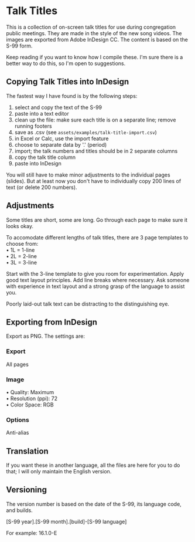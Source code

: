 # Talk Titles
This is a collection of on-screen talk titles for use during congregation public meetings. They are made in the style of the new song videos. The images are exported from Adobe InDesign CC. The content is based on the S-99 form.

Keep reading if you want to know how I compile these. I'm sure there is a better way to do this, so I'm open to suggestions.

## Copying Talk Titles into InDesign
The fastest way I have found is by the following steps:

1) select and copy the text of the S-99
2) paste into a text editor
3) clean up the file: make sure each title is on a separate line; remove running footers 
4) save as .csv (see `assets/examples/talk-title-import.csv`)
5) in Excel or Calc, use the import feature
6) choose to separate data by '.' (period)
7) import; the talk numbers and titles should be in 2 separate columns
8) copy the talk title column
9) paste into InDesign

You will still have to make minor adjustments to the individual pages (slides). But at least now you don't have to individually copy 200 lines of text (or delete 200 numbers).

## Adjustments
Some titles are short, some are long. Go through each page to make sure it looks okay.  

To accomodate different lengths of talk titles, there are 3 page templates to choose from:  
• 1L = 1-line  
• 2L = 2-line  
• 3L = 3-line
  
Start with the 3-line template to give you room for experimentation. Apply good text layout principles. Add line breaks where necessary. Ask someone with experience in text layout and a strong grasp of the language to assist you.  
  
Poorly laid-out talk text can be distracting to the distinguishing eye.

## Exporting from InDesign
Export as PNG. The settings are:

### Export
All pages

### Image
• Quality: Maximum  
• Resolution (ppi): 72  
• Color Space: RGB

### Options
Anti-alias

## Translation
If you want these in another language, all the files are here for you to do that; I will only maintain the English version.

## Versioning
The version number is based on the date of the S-99, its language code, and builds.  
  
[S-99 year].[S-99 month].[build]-[S-99 language]  

For example: 16.1.0-E
